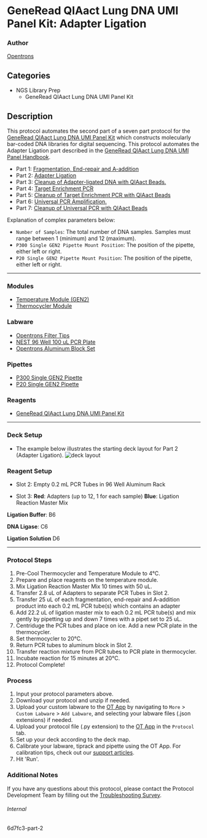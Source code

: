 # GeneRead QIAact Lung DNA UMI Panel Kit: Adapter Ligation

### Author

[Opentrons](https://opentrons.com/)

## Categories

- NGS Library Prep
  - GeneRead QIAact Lung DNA UMI Panel Kit

## Description

This protocol automates the second part of a seven part protocol for the [GeneRead QIAact Lung DNA UMI Panel Kit](https://www.qiagen.com/us/products/instruments-and-automation/genereader-system/generead-qiaact-lung-panels-ww/) which constructs molecularly bar-coded DNA libraries for digital sequencing. This protocol automates the Adapter Ligation part described in the [GeneRead QIAact Lung DNA UMI Panel Handbook](https://www.qiagen.com/us/resources/download.aspx?id=94ab92d2-1918-4388-989b-4cefa8eed203&lang=en).

- Part 1: [Fragmentation, End-repair and A-addition](https://protocols.opentrons.com/protocol/6d7fc3)
- Part 2: [Adapter Ligation](https://protocols.opentrons.com/protocol/6d7fc3-part-2)
- Part 3: [Cleanup of Adapter-ligated DNA with QIAact Beads.](https://protocols.opentrons.com/protocol/6d7fc3-part-3)
- Part 4: [Target Enrichment PCR](https://protocols.opentrons.com/protocol/6d7fc3-part-4)
- Part 5: [Cleanup of Target Enrichment PCR with QIAact Beads](https://protocols.opentrons.com/protocol/6d7fc3-part-5)
- Part 6: [Universal PCR Amplification.](https://protocols.opentrons.com/protocol/6d7fc3-part-6)
- Part 7: [Cleanup of Universal PCR with QIAact Beads](https://protocols.opentrons.com/protocol/6d7fc3-part-7)

Explanation of complex parameters below:

- `Number of Samples`: The total number of DNA samples. Samples must range between 1 (minimum) and 12 (maximum).
- `P300 Single GEN2 Pipette Mount Position`: The position of the pipette, either left or right.
- `P20 Single GEN2 Pipette Mount Position`: The position of the pipette, either left or right.

---

### Modules

- [Temperature Module (GEN2)](https://shop.opentrons.com/collections/hardware-modules/products/tempdeck)
- [Thermocycler Module](https://shop.opentrons.com/collections/hardware-modules/products/thermocycler-module)

### Labware

- [Opentrons Filter Tips](https://shop.opentrons.com/collections/opentrons-tips)
- [NEST 96 Well 100 uL PCR Plate](https://shop.opentrons.com/collections/lab-plates/products/nest-0-1-ml-96-well-pcr-plate-full-skirt)
- [Opentrons Aluminum Block Set](https://shop.opentrons.com/collections/racks-and-adapters/products/aluminum-block-set)

### Pipettes

- [P300 Single GEN2 Pipette](https://shop.opentrons.com/collections/ot-2-robot/products/single-channel-electronic-pipette?variant=5984549109789)
- [P20 Single GEN2 Pipette](https://shop.opentrons.com/collections/ot-2-robot/products/single-channel-electronic-pipette?variant=31059478970462)

### Reagents

- [GeneRead QIAact Lung DNA UMI Panel Kit](https://www.qiagen.com/us/products/instruments-and-automation/genereader-system/generead-qiaact-lung-panels-ww/)

---

### Deck Setup

- The example below illustrates the starting deck layout for Part 2 (Adapter Ligation).
  ![deck layout](https://opentrons-protocol-library-website.s3.amazonaws.com/custom-README-images/6d7fc3/6d7fc3-part-2-layout.png)

### Reagent Setup

- Slot 2: Empty 0.2 mL PCR Tubes in 96 Well Aluminum Rack

- Slot 3: **Red**: Adapters (up to 12, 1 for each sample) **Blue**: Ligation Reaction Master Mix

**Ligation Buffer**: B6

**DNA Ligase**: C6

**Ligation Solution** D6

---

### Protocol Steps

1. Pre-Cool Thermocycler and Temperature Module to 4°C.
2. Prepare and place reagents on the temperature module.
3. Mix Ligation Reaction Master Mix 10 times with 50 uL.
4. Transfer 2.8 uL of Adapters to separate PCR Tubes in Slot 2.
5. Transfer 25 uL of each fragmentation, end-repair and A-addition product into each 0.2 mL PCR tube(s) which contains an adapter
6. Add 22.2 uL of ligation master mix to each 0.2 mL PCR tube(s) and mix gently by pipetting up and down 7 times with a pipet set to 25 uL.
7. Centriduge the PCR tubes and place on ice. Add a new PCR plate in the thermocycler.
8. Set thermocycler to 20°C.
9. Return PCR tubes to aluminum block in Slot 2.
10. Transfer reaction mixture from PCR tubes to PCR plate in thermocycler.
11. Incubate reaction for 15 minutes at 20°C.
12. Protocol Complete!

### Process

1. Input your protocol parameters above.
2. Download your protocol and unzip if needed.
3. Upload your custom labware to the [OT App](https://opentrons.com/ot-app) by navigating to `More` > `Custom Labware` > `Add Labware`, and selecting your labware files (.json extensions) if needed.
4. Upload your protocol file (.py extension) to the [OT App](https://opentrons.com/ot-app) in the `Protocol` tab.
5. Set up your deck according to the deck map.
6. Calibrate your labware, tiprack and pipette using the OT App. For calibration tips, check out our [support articles](https://support.opentrons.com/en/collections/1559720-guide-for-getting-started-with-the-ot-2).
7. Hit 'Run'.

### Additional Notes

If you have any questions about this protocol, please contact the Protocol Development Team by filling out the [Troubleshooting Survey](https://protocol-troubleshooting.paperform.co/).

###### Internal

6d7fc3-part-2
